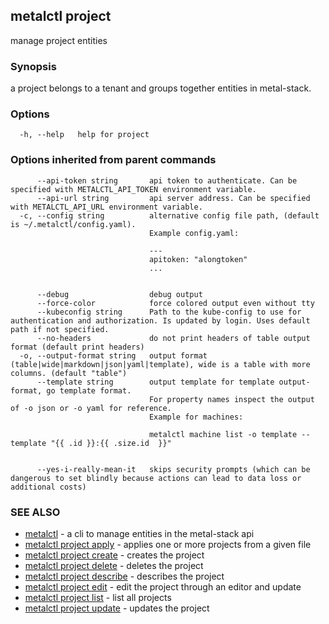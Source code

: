 ## metalctl project

manage project entities

### Synopsis

a project belongs to a tenant and groups together entities in metal-stack.

### Options

```
  -h, --help   help for project
```

### Options inherited from parent commands

```
      --api-token string       api token to authenticate. Can be specified with METALCTL_API_TOKEN environment variable.
      --api-url string         api server address. Can be specified with METALCTL_API_URL environment variable.
  -c, --config string          alternative config file path, (default is ~/.metalctl/config.yaml).
                               Example config.yaml:
                               
                               ---
                               apitoken: "alongtoken"
                               ...
                               
                               
      --debug                  debug output
      --force-color            force colored output even without tty
      --kubeconfig string      Path to the kube-config to use for authentication and authorization. Is updated by login. Uses default path if not specified.
      --no-headers             do not print headers of table output format (default print headers)
  -o, --output-format string   output format (table|wide|markdown|json|yaml|template), wide is a table with more columns. (default "table")
      --template string        output template for template output-format, go template format.
                               For property names inspect the output of -o json or -o yaml for reference.
                               Example for machines:
                               
                               metalctl machine list -o template --template "{{ .id }}:{{ .size.id  }}"
                               
                               
      --yes-i-really-mean-it   skips security prompts (which can be dangerous to set blindly because actions can lead to data loss or additional costs)
```

### SEE ALSO

* [metalctl](metalctl.md)	 - a cli to manage entities in the metal-stack api
* [metalctl project apply](metalctl_project_apply.md)	 - applies one or more projects from a given file
* [metalctl project create](metalctl_project_create.md)	 - creates the project
* [metalctl project delete](metalctl_project_delete.md)	 - deletes the project
* [metalctl project describe](metalctl_project_describe.md)	 - describes the project
* [metalctl project edit](metalctl_project_edit.md)	 - edit the project through an editor and update
* [metalctl project list](metalctl_project_list.md)	 - list all projects
* [metalctl project update](metalctl_project_update.md)	 - updates the project

